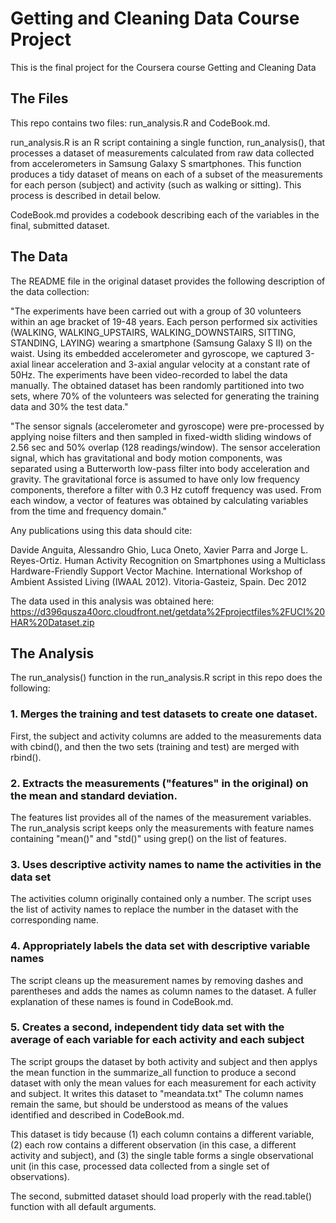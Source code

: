 # Getting and Cleaning Data Course Project
This is the final project for the Coursera course Getting and Cleaning Data

## The Files
This repo contains two files: run_analysis.R and CodeBook.md. 

run_analysis.R is an R script containing a single function, run_analysis(), that processes a dataset of measurements calculated from raw data collected from accelerometers in Samsung Galaxy S smartphones. This function produces a tidy dataset of means on each of a subset of the measurements for each person (subject) and activity (such as walking or sitting). This process is described in detail below.

CodeBook.md provides a codebook describing each of the variables in the final, submitted dataset.

## The Data
The README file in the original dataset provides the following description of the data collection:

"The experiments have been carried out with a group of 30 volunteers within an age bracket of 19-48 years. Each person performed six activities (WALKING, WALKING_UPSTAIRS, WALKING_DOWNSTAIRS, SITTING, STANDING, LAYING) wearing a smartphone (Samsung Galaxy S II) on the waist. Using its embedded accelerometer and gyroscope, we captured 3-axial linear acceleration and 3-axial angular velocity at a constant rate of 50Hz. The experiments have been video-recorded to label the data manually. The obtained dataset has been randomly partitioned into two sets, where 70% of the volunteers was selected for generating the training data and 30% the test data."

"The sensor signals (accelerometer and gyroscope) were pre-processed by applying noise filters and then sampled in fixed-width sliding windows of 2.56 sec and 50% overlap (128 readings/window). The sensor acceleration signal, which has gravitational and body motion components, was separated using a Butterworth low-pass filter into body acceleration and gravity. The gravitational force is assumed to have only low frequency components, therefore a filter with 0.3 Hz cutoff frequency was used. From each window, a vector of features was obtained by calculating variables from the time and frequency domain."

Any publications using this data should cite:

Davide Anguita, Alessandro Ghio, Luca Oneto, Xavier Parra and Jorge L. Reyes-Ortiz. Human Activity Recognition on Smartphones using a Multiclass Hardware-Friendly Support Vector Machine. International Workshop of Ambient Assisted Living (IWAAL 2012). Vitoria-Gasteiz, Spain. Dec 2012

The data used in this analysis was obtained here: https://d396qusza40orc.cloudfront.net/getdata%2Fprojectfiles%2FUCI%20HAR%20Dataset.zip

## The Analysis
The run_analysis() function in the run_analysis.R script in this repo does the following:
### 1. Merges the training and test datasets to create one dataset. 
First, the subject and activity columns are added to the measurements data with cbind(), and then the two sets (training and test) are merged with rbind().
### 2. Extracts the measurements ("features" in the original) on the mean and standard deviation.
The features list provides all of the names of the measurement variables. The run_analysis script keeps only the measurements with feature names containing "mean()" and "std()" using grep() on the list of features.
### 3. Uses descriptive activity names to name the activities in the data set
The activities column originally contained only a number. The script uses the list of activity names to replace the number in the dataset with the corresponding name.
### 4. Appropriately labels the data set with descriptive variable names
The script cleans up the measurement names by removing dashes and parentheses and adds the names as column names to the dataset. A fuller explanation of these names is found in CodeBook.md.
### 5. Creates a second, independent tidy data set with the average of each variable for each activity and each subject
The script groups the dataset by both activity and subject and then applys the mean function in the summarize_all function to produce a second dataset with only the mean values for each measurement for each activity and subject. It writes this dataset to "meandata.txt" The column names remain the same, but should be understood as means of the values identified and described in CodeBook.md.

This dataset is tidy because (1) each column contains a different variable, (2) each row contains a different observation (in this case, a different activity and subject), and (3) the single table forms a single observational unit (in this case, processed data collected from a single set of observations).

The second, submitted dataset should load properly with the read.table() function with all default arguments. 
